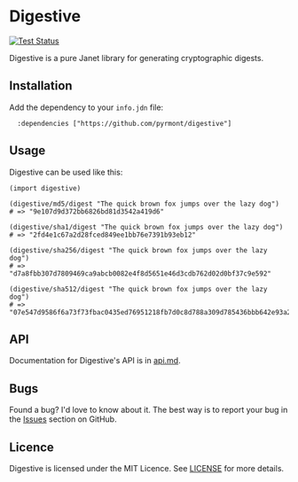 # Digestive

[![Test Status][icon]][status]

[icon]: https://github.com/pyrmont/digestive/workflows/test/badge.svg
[status]: https://github.com/pyrmont/digestive/actions?query=workflow%3Atest

Digestive is a pure Janet library for generating
cryptographic digests.

## Installation

Add the dependency to your `info.jdn` file:

```janet
  :dependencies ["https://github.com/pyrmont/digestive"]
```

## Usage

Digestive can be used like this:

```janet
(import digestive)

(digestive/md5/digest "The quick brown fox jumps over the lazy dog")
# => "9e107d9d372bb6826bd81d3542a419d6"

(digestive/sha1/digest "The quick brown fox jumps over the lazy dog")
# => "2fd4e1c67a2d28fced849ee1bb76e7391b93eb12"

(digestive/sha256/digest "The quick brown fox jumps over the lazy dog")
# => "d7a8fbb307d7809469ca9abcb0082e4f8d5651e46d3cdb762d02d0bf37c9e592"

(digestive/sha512/digest "The quick brown fox jumps over the lazy dog")
# => "07e547d9586f6a73f73fbac0435ed76951218fb7d0c8d788a309d785436bbb642e93a252a954f23912547d1e8a3b5ed6e1bfd7097821233fa0538f3db854fee6"
```

## API

Documentation for Digestive's API is in [api.md][api].

[api]: https://github.com/pyrmont/digestive/blob/master/api.md

## Bugs

Found a bug? I'd love to know about it. The best way is to report your bug in
the [Issues][] section on GitHub.

[Issues]: https://github.com/pyrmont/digestive/issues

## Licence

Digestive is licensed under the MIT Licence. See [LICENSE][] for more details.

[LICENSE]: https://github.com/pyrmont/digestive/blob/master/LICENSE
